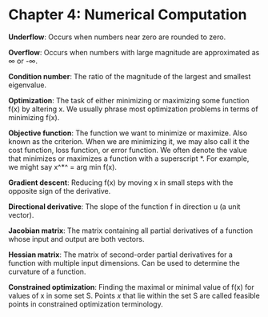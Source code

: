 # Chapter 4: Numerical Computation

**Underflow**: Occurs when numbers near zero are rounded to zero.

**Overflow**: Occurs when numbers with large magnitude are approximated as ∞ or -∞.

**Condition number**: The ratio of the magnitude of the largest and smallest eigenvalue.

**Optimization**: The task of either minimizing or maximizing some function f(x) by altering x. We usually phrase most optimization problems in terms of minimizing f(x).

**Objective function**: The function we want to minimize or maximize. Also known as the criterion. When we are minimizing it, we may also call it the cost function, loss function, or error function. We often denote the value that minimizes or maximizes a function with a superscript \*. For example, we might say x^\*^ = arg min f(x).

**Gradient descent**: Reducing f(x) by moving x in small steps with the opposite sign of the derivative.

**Directional derivative**: The slope of the function f in direction u (a unit vector).

**Jacobian matrix**: The matrix containing all partial derivatives of a function whose input and output are both vectors.

**Hessian matrix**: The matrix of second-order partial derivatives for a function with multiple input dimensions. Can be used to determine the curvature of a function.

**Constrained optimization**: Finding the maximal or minimal value of f(x) for values of x in some set S. Points *x* that lie within the set S are called feasible points in constrained optimization terminology.
